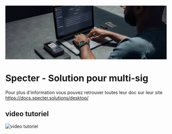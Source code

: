 ![cover](assets/cover.jpeg)

# Specter - Solution pour multi-sig

Pour plus d'information vous pouvez retrouver toutes leur doc sur leur site https://docs.specter.solutions/desktop/

## video tutoriel

![video tutoriel](https://www.youtube.com/watch?v=mV1KS-Uwjew)
